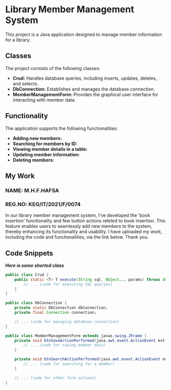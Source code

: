 # Library Member Management System


This project is a Java application designed to manage member information for a library.


## Classes

The project consists of the following classes:

* **Crud:** Handles database queries, including inserts, updates, deletes, and selects.
* **DbConnection:** Establishes and manages the database connection.
* **MemberManagementForm:** Provides the graphical user interface for interacting with member data.

## Functionality

The application supports the following functionalities:

* **Adding new members:**
* **Searching for members by ID:**
* **Viewing member details in a table:**
* **Updating member information:**
* **Deleting members:**

## My Work

 ### NAME: M.H.F.HAFSA
 ### REG.NO: KEG/IT/2021/F/0074

In our library member management system, I've developed the 'book insertion' functionality and few button actions releted to book insertion. This feature enables users to seamlessly add new members to the system, thereby enhancing its functionality and usability. I have uploaded my work, including the code and functionalities, via the link below. Thank you.



## Code Snippets

***Here is some shorted class***
```java
public class Crud {
    public static <T> T execute(String sql, Object... params) throws SQLException, ClassNotFoundException {
        // ... (code for executing SQL queries)
    }
}

public class DbConnection {
    private static DbConnection dbConnection;
    private final Connection connection;

    // ... (code for managing database connection)
}

public class MemberManagementForm extends javax.swing.JFrame {
    private void btnSaveActionPerformed(java.awt.event.ActionEvent evt) {
        // ... (code for saving member data)
    }

    private void btnSearchActionPerformed(java.awt.event.ActionEvent evt) {
        // ... (code for searching for a member)
    }

    // ... (code for other form actions)
}


